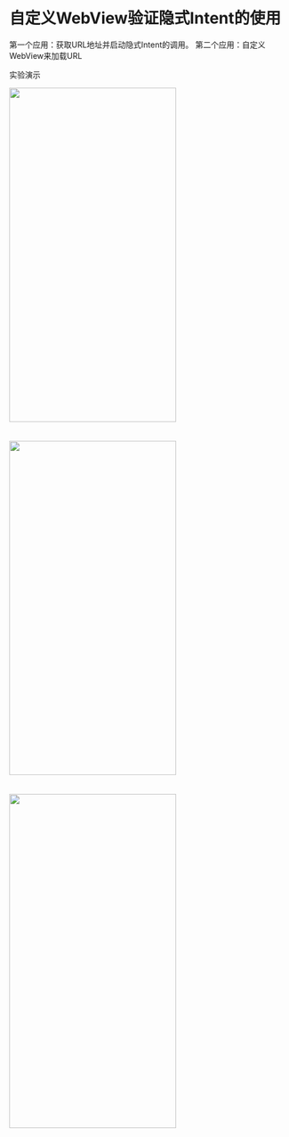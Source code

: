 # 自定义WebView验证隐式Intent的使用

第一个应用：获取URL地址并启动隐式Intent的调用。
第二个应用：自定义WebView来加载URL

实验演示

<div align=left><img width="300" height="600" src="https://github.com/522520/my_Intent/tree/master/Intent/images/yan.1.png"/></div>
<br><br>
<div align=left><img width="300" height="600" src="https://github.com/522520/my_Intent/tree/master/Intent/images/yan.1.png"/></div>
<br><br>
<div align=left><img width="300" height="600" src="https://github.com/522520/my_Intent/tree/master/Intent/images/yan.1.png"/></div>
<br><br>
